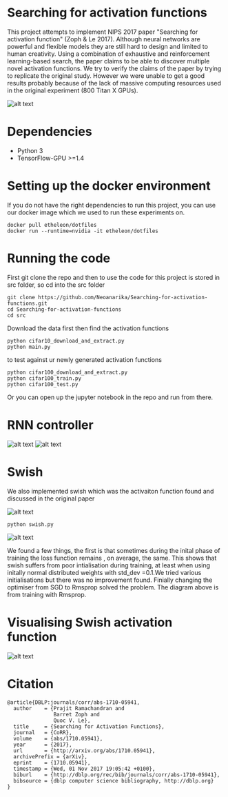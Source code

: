 # Searching for activation functions 

This project attempts to implement NIPS 2017 paper "Searching for activation function" (Zoph & Le 2017). Although neural networks are powerful and flexible models they are still hard to design and limited to human creativity. Using a combination of exhaustive and reinforcement learning-based search, the paper claims to be able to discover multiple novel activation functions. We try to verify the claims of the paper by trying to replicate the original study. However we were unable to get a good results probably because of the lack of massive computing resources used in the original experiment (800 Titan X GPUs).   

![alt text](https://github.com/Neoanarika/Searching-for-activation-functions/blob/master/img/nas.jpeg)

# Dependencies 

- Python 3
- TensorFlow-GPU >=1.4

# Setting up the docker environment
If you do not have the right dependencies to run this project, you can use our docker image which we used to run these experiments on. 
```
docker pull etheleon/dotfiles
docker run --runtime=nvidia -it etheleon/dotfiles
```


# Running the code
First git clone the repo and then to use the code for this project is stored in src folder, so cd into the src folder 
``` 
git clone https://github.com/Neoanarika/Searching-for-activation-functions.git
cd Searching-for-activation-functions
cd src
```
Download the data first then find the activation functions
```
python cifar10_download_and_extract.py
python main.py
```

to test against ur newly generated activation functions 
```
python cifar100_download_and_extract.py
python cifar100_train.py
python cifar100_test.py
```

Or you can open up the jupyter notebook in the repo and run from there. 

# RNN controller 

![alt text](https://github.com/Neoanarika/Searching-for-activation-functions/blob/master/img/Rnn.png)
![alt text](https://github.com/Neoanarika/Searching-for-activation-functions/blob/master/img/graph.png)

# Swish
We also implemented swish which was the activaiton function found and discussed in the original paper

![alt text](https://github.com/Neoanarika/Searching-for-activation-functions/blob/master/img/swish_.png)

```
python swish.py
```

![alt text](https://github.com/Neoanarika/Searching-for-activation-functions/blob/master/src/img/loss_rmsprop.png)

We found a few things, the first is that sometimes during the inital phase of training the loss function remains , on average, the same. This shows that swish suffers from poor intialisation during training, at least when using initally normal distributed weights with std_dev =0.1.We tried various initialisations but there was no improvement found. Finially changing the optimiser from SGD to Rmsprop solved the problem. The diagram above is from training with Rmsprop. 


# Visualising Swish activation function
![alt text](https://github.com/Neoanarika/Searching-for-activation-functions/blob/master/img/swish_com.png)

# Citation
```
@article{DBLP:journals/corr/abs-1710-05941,
  author    = {Prajit Ramachandran and
               Barret Zoph and
               Quoc V. Le},
  title     = {Searching for Activation Functions},
  journal   = {CoRR},
  volume    = {abs/1710.05941},
  year      = {2017},
  url       = {http://arxiv.org/abs/1710.05941},
  archivePrefix = {arXiv},
  eprint    = {1710.05941},
  timestamp = {Wed, 01 Nov 2017 19:05:42 +0100},
  biburl    = {http://dblp.org/rec/bib/journals/corr/abs-1710-05941},
  bibsource = {dblp computer science bibliography, http://dblp.org}
}
```

